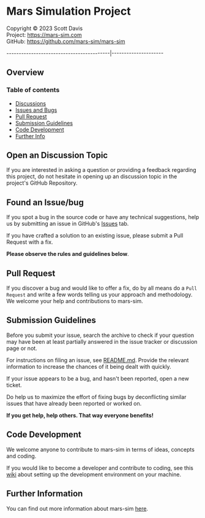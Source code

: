 # Mars Simulation Project

Copyright &copy; 2023 Scott Davis  
Project: https://mars-sim.com  
GitHub: https://github.com/mars-sim/mars-sim  

------------------------------------------|---------------------

## Overview

### Table of contents 
* [Discussions](#discussion)
* [Issues and Bugs](#issue)
* [Pull Request](#pull)
* [Submission Guidelines](#submit)
* [Code Development](#coding)
* [Further Info](#info)


## <a name="discussion"></a> Open an Discussion Topic

If you are interested in asking a question or providing a feedback regarding this project, 
do not hesitate in opening up an discussion topic in the project's GitHub Repository. 


## <a name="issue"></a> Found an Issue/bug

If you spot a bug in the source code or have any technical suggestions, help us by
submitting an issue in GitHub's [Issues](https://github.com/mars-sim/mars-sim/issues) tab. 

If you have crafted a solution to an existing issue, please submit a Pull Request with a fix.

__Please observe the rules and guidelines below__.


## <a name="pull"></a> Pull Request

If you discover a bug and would like to offer a fix, do by all means 
do a `Pull Request` and write a few words telling us your approach 
and methodology. We welcome your help and contributions to mars-sim. 



## <a name="submit"></a> Submission Guidelines

Before you submit your issue, search the archive to check if your 
question may have been at least partially answered in the issue tracker or
discussion page or not.

For instructions on filing an issue, see [README.md](https://github.com/mars-sim/mars-sim#issuestickets). 
Provide the relevant information to increase the chances of it 
being dealt with quickly.

If your issue appears to be a bug, and hasn't been reported, open a new ticket.

Do help us to maximize the effort of fixing bugs by deconflicting similar 
issues that have already been reported or worked on.  


__If you get help, help others. That way everyone benefits!__


## <a name="coding"></a> Code Development

We welcome anyone to contribute to mars-sim in terms of ideas, 
concepts and coding. 

If you would like to become a developer and contribute to coding, 
see this [wiki](https://github.com/mars-sim/mars-sim/wiki/Development-Environment) 
about setting up the development environment on your machine.

## <a name="info"></a> Further Information

You can find out more information about mars-sim [here](https://github.com/mars-sim/mars-sim).
